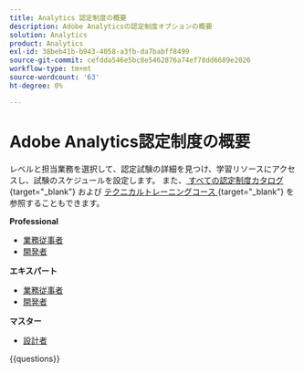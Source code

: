```yaml
---
title: Analytics 認定制度の概要
description: Adobe Analyticsの認定制度オプションの概要
solution: Analytics
product: Analytics
exl-id: 38beb41b-b943-4058-a3fb-da7babff8499
source-git-commit: cefdda546e5bc8e5462876a74ef78dd6689e2026
workflow-type: tm+mt
source-wordcount: '63'
ht-degree: 0%

---
```


# Adobe Analytics認定制度の概要

レベルと担当業務を選択して、認定試験の詳細を見つけ、学習リソースにアクセスし、試験のスケジュールを設定します。 また、[ すべての認定制度カタログ ](https://certification.adobe.com/certifications){target="_blank"} および [ テクニカルトレーニングコース ](https://certification.adobe.com/courses/?/courses){target="_blank"} を参照することもできます。

**Professional**

* [ 業務従事者 ](https://certification.adobe.com/certification/analytics-business-practitioner-professional) <!--AD0-E212-->
* [ 開発者 ](https://certification.adobe.com/certification/adobe-analytics-developer-professional) <!--AD0-E213-->

**エキスパート**

* [ 業務従事者 ](https://certification.adobe.com/certification/analytics-business-practitioner-expert) <!--AD0-E208-->
* [ 開発者 ](https://certification.adobe.com/certification/developer-expert) <!--AD0-E209-->

**マスター**

* [ 設計者 ](https://certification.adobe.com/certification/architect-master) <!--AD0-E207-->

{{questions}}

